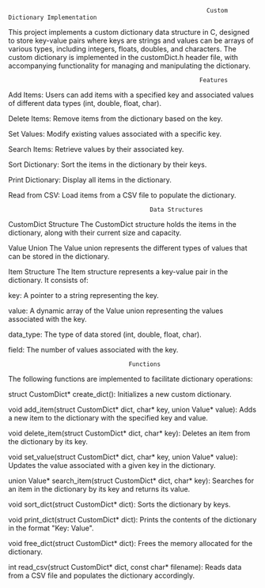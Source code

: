                                                             Custom Dictionary Implementation
This project implements a custom dictionary data structure in C, designed to store key-value pairs where keys are strings and values can be arrays of various types, including integers, floats, doubles, and characters. The custom dictionary is implemented in the customDict.h header file, with accompanying functionality for managing and manipulating the dictionary.

                                                          Features

Add Items: Users can add items with a specified key and associated values of different data types (int, double, float, char).

Delete Items: Remove items from the dictionary based on the key.

Set Values: Modify existing values associated with a specific key.

Search Items: Retrieve values by their associated key.

Sort Dictionary: Sort the items in the dictionary by their keys.

Print Dictionary: Display all items in the dictionary.

Read from CSV: Load items from a CSV file to populate the dictionary.

                                            Data Structures

CustomDict Structure
The CustomDict structure holds the items in the dictionary, along with their current size and capacity.

Value Union
The Value union represents the different types of values that can be stored in the dictionary.

Item Structure
The Item structure represents a key-value pair in the dictionary. It consists of:

key: A pointer to a string representing the key.

value: A dynamic array of the Value union representing the values associated with the key.

data_type: The type of data stored (int, double, float, char).

field: The number of values associated with the key.

                                      Functions

The following functions are implemented to facilitate dictionary operations:

struct CustomDict* create_dict(): Initializes a new custom dictionary.

void add_item(struct CustomDict* dict, char* key, union Value* value): Adds a new item to the dictionary with the specified key and value.

void delete_item(struct CustomDict* dict, char* key): Deletes an item from the dictionary by its key.

void set_value(struct CustomDict* dict, char* key, union Value* value): Updates the value associated with a given key in the dictionary.

union Value* search_item(struct CustomDict* dict, char* key): Searches for an item in the dictionary by its key and returns its value.

void sort_dict(struct CustomDict* dict): Sorts the dictionary by keys.

void print_dict(struct CustomDict* dict): Prints the contents of the dictionary in the format "Key: Value".

void free_dict(struct CustomDict* dict): Frees the memory allocated for the dictionary.

int read_csv(struct CustomDict* dict, const char* filename): Reads data from a CSV file and populates the dictionary accordingly.

